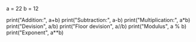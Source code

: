 a = 22
b = 12

print("Addition:", a+b)
print("Subtraction:", a-b)
print("Multiplication:", a*b)
print("Devision", a/b)
print("Floor devision", a//b)
print("Modulus", a % b)
print("Exponent", a**b)
